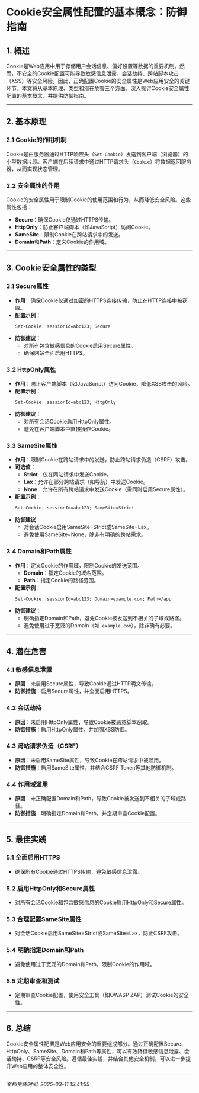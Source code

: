 # Cookie安全属性配置的基本概念：防御指南

## 1. 概述

Cookie是Web应用中用于存储用户会话信息、偏好设置等数据的重要机制。然而，不安全的Cookie配置可能导致敏感信息泄露、会话劫持、跨站脚本攻击（XSS）等安全风险。因此，正确配置Cookie的安全属性是Web应用安全的关键环节。本文将从基本原理、类型和潜在危害三个方面，深入探讨Cookie安全属性配置的基本概念，并提供防御指南。

---

## 2. 基本原理

### 2.1 Cookie的作用机制
Cookie是由服务器通过HTTP响应头（`Set-Cookie`）发送到客户端（浏览器）的小型数据片段。客户端在后续请求中通过HTTP请求头（`Cookie`）将数据返回服务器，从而实现状态管理。

### 2.2 安全属性的作用
Cookie的安全属性用于限制Cookie的使用范围和行为，从而降低安全风险。这些属性包括：
- **Secure**：确保Cookie仅通过HTTPS传输。
- **HttpOnly**：防止客户端脚本（如JavaScript）访问Cookie。
- **SameSite**：限制Cookie在跨站请求中的发送。
- **Domain**和**Path**：定义Cookie的作用域。

---

## 3. Cookie安全属性的类型

### 3.1 Secure属性
- **作用**：确保Cookie仅通过加密的HTTPS连接传输，防止在HTTP连接中被窃取。
- **配置示例**：
  ```http
  Set-Cookie: sessionId=abc123; Secure
  ```
- **防御建议**：
  - 对所有包含敏感信息的Cookie启用Secure属性。
  - 确保网站全面启用HTTPS。

### 3.2 HttpOnly属性
- **作用**：防止客户端脚本（如JavaScript）访问Cookie，降低XSS攻击的风险。
- **配置示例**：
  ```http
  Set-Cookie: sessionId=abc123; HttpOnly
  ```
- **防御建议**：
  - 对所有会话Cookie启用HttpOnly属性。
  - 避免在客户端脚本中直接操作Cookie。

### 3.3 SameSite属性
- **作用**：限制Cookie在跨站请求中的发送，防止跨站请求伪造（CSRF）攻击。
- **可选值**：
  - **Strict**：仅在同站请求中发送Cookie。
  - **Lax**：允许在部分跨站请求（如导航）中发送Cookie。
  - **None**：允许在所有跨站请求中发送Cookie（需同时启用Secure属性）。
- **配置示例**：
  ```http
  Set-Cookie: sessionId=abc123; SameSite=Strict
  ```
- **防御建议**：
  - 对会话Cookie启用SameSite=Strict或SameSite=Lax。
  - 避免使用SameSite=None，除非有明确的跨站需求。

### 3.4 Domain和Path属性
- **作用**：定义Cookie的作用域，限制Cookie的发送范围。
  - **Domain**：指定Cookie的域名范围。
  - **Path**：指定Cookie的路径范围。
- **配置示例**：
  ```http
  Set-Cookie: sessionId=abc123; Domain=example.com; Path=/app
  ```
- **防御建议**：
  - 明确指定Domain和Path，避免Cookie被发送到不相关的子域或路径。
  - 避免使用过于宽泛的Domain（如`.example.com`），除非确有必要。

---

## 4. 潜在危害

### 4.1 敏感信息泄露
- **原因**：未启用Secure属性，导致Cookie通过HTTP明文传输。
- **防御措施**：启用Secure属性，并全面启用HTTPS。

### 4.2 会话劫持
- **原因**：未启用HttpOnly属性，导致Cookie被恶意脚本窃取。
- **防御措施**：启用HttpOnly属性，并加强XSS防御。

### 4.3 跨站请求伪造（CSRF）
- **原因**：未启用SameSite属性，导致Cookie在跨站请求中被滥用。
- **防御措施**：启用SameSite属性，并结合CSRF Token等其他防御机制。

### 4.4 作用域滥用
- **原因**：未正确配置Domain和Path，导致Cookie被发送到不相关的子域或路径。
- **防御措施**：明确指定Domain和Path，并定期审查Cookie配置。

---

## 5. 最佳实践

### 5.1 全面启用HTTPS
- 确保所有Cookie通过HTTPS传输，避免敏感信息泄露。

### 5.2 启用HttpOnly和Secure属性
- 对所有会话Cookie和包含敏感信息的Cookie启用HttpOnly和Secure属性。

### 5.3 合理配置SameSite属性
- 对会话Cookie启用SameSite=Strict或SameSite=Lax，防止CSRF攻击。

### 5.4 明确指定Domain和Path
- 避免使用过于宽泛的Domain和Path，限制Cookie的作用域。

### 5.5 定期审查和测试
- 定期审查Cookie配置，使用安全工具（如OWASP ZAP）测试Cookie的安全性。

---

## 6. 总结

Cookie安全属性配置是Web应用安全的重要组成部分。通过正确配置Secure、HttpOnly、SameSite、Domain和Path等属性，可以有效降低敏感信息泄露、会话劫持、CSRF等安全风险。遵循最佳实践，并结合其他安全机制，可以进一步提升Web应用的整体安全性。

---

*文档生成时间: 2025-03-11 15:41:55*
